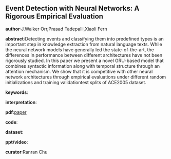 ## Event Detection with Neural Networks: A Rigorous Empirical Evaluation

**author**:J.Walker Orr,Prasad Tadepalli,Xiaoli Fern

**abstract**:Detecting events and classifying them into predefined types is an important step in knowledge extraction from natural language texts. While the neural network models have generally led the state-of-the-art, the differences in performance between different architectures have not been rigorously studied. In this paper we present a novel GRU-based
model that combines syntactic information along with temporal structure through an attention mechanism. We show that it is competitive with other neural network architectures through empirical evaluations under different random initializations and training validationtest splits of ACE2005 dataset.

**keywords**:

**interpretation**:

**pdf**:[paper](https://www.aclweb.org/anthology/D18-1122.pdf)

**code**:

**dataset**:

**ppt/video**:

**curator**:Ranran Chu